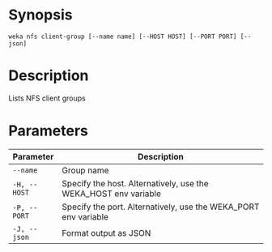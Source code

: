 # Synopsis

```weka nfs client-group [--name name] [--HOST HOST] [--PORT PORT] [--json]```

# Description

Lists NFS client groups

# Parameters

| Parameter | Description |
| --------- | ----------- |
| `--name` | Group name |
| `-H, --HOST` | Specify the host. Alternatively, use the WEKA_HOST env variable |
| `-P, --PORT` | Specify the port. Alternatively, use the WEKA_PORT env variable |
| `-J, --json` | Format output as JSON |
